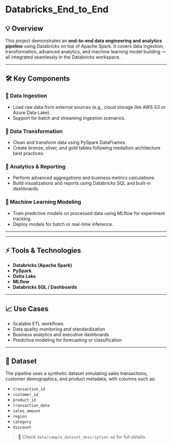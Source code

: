 # Databricks_End_to_End


## 💡 Overview

This project demonstrates an **end-to-end data engineering and analytics pipeline** using Databricks on top of Apache Spark. It covers data ingestion, transformation, advanced analytics, and machine learning model building — all integrated seamlessly in the Databricks workspace.

---

## 🛠️ Key Components

### 🔹 Data Ingestion
- Load raw data from external sources (e.g., cloud storage like AWS S3 or Azure Data Lake).
- Support for batch and streaming ingestion scenarios.

### 🔹 Data Transformation
- Clean and transform data using PySpark DataFrames.
- Create bronze, silver, and gold tables following medallion architecture best practices.

### 🔹 Analytics & Reporting
- Perform advanced aggregations and business metrics calculations.
- Build visualizations and reports using Databricks SQL and built-in dashboards.

### 🔹 Machine Learning Modeling
- Train predictive models on processed data using MLflow for experiment tracking.
- Deploy models for batch or real-time inference.

---

---

## ⚡ Tools & Technologies

- **Databricks (Apache Spark)**
- **PySpark**
- **Delta Lake**
- **MLflow**
- **Databricks SQL / Dashboards**

---

## 📈 Use Cases

- Scalable ETL workflows
- Data quality monitoring and standardization
- Business analytics and executive dashboards
- Predictive modeling for forecasting or classification

---


## 📄 Dataset

The pipeline uses a synthetic dataset simulating sales transactions, customer demographics, and product metadata, with columns such as:

- `transaction_id`
- `customer_id`
- `product_id`
- `transaction_date`
- `sales_amount`
- `region`
- `category`
- `discount`

> 📌 Check `data/sample_dataset_description.md` for full details.




